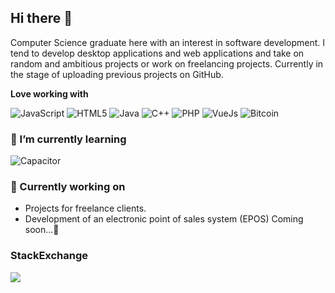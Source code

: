 ## Hi there 👋

Computer Science graduate here with an interest in software development. I tend to develop desktop applications and web applications and take on random and ambitious projects or work on freelancing projects. Currently in the stage of uploading previous projects on GitHub. 

**Love working with**

<div display="flex">
  <img src="https://img.shields.io/badge/JavaScript-F7DF1E?style=for-the-badge&logo=javascript&logoColor=black" alt="JavaScript"/>
  <img src="https://img.shields.io/badge/HTML5-E34F26?style=for-the-badge&logo=html5&logoColor=white" alt="HTML5"/>
  <img src="https://img.shields.io/badge/Java-ED8B00?style=for-the-badge&logo=openjdk&logoColor=white" alt="Java"/>
  <img src="https://img.shields.io/badge/C%2B%2B-00599C?style=for-the-badge&logo=c%2B%2B&logoColor=white" alt="C++"/>
  <img src="https://img.shields.io/badge/PHP-777BB4?style=for-the-badge&logo=php&logoColor=white" alt="PHP"/>
  <img src="https://img.shields.io/badge/Vue.js-35495E?style=for-the-badge&logo=vue.js&logoColor=4FC08D" alt="VueJs"/>
  <img src="https://img.shields.io/badge/Bitcoin-000000?style=for-the-badge&logo=bitcoin&logoColor=white" alt="Bitcoin"/>
</div>

### 🌱 I’m currently learning

<div display="flex">
  <img src="https://img.shields.io/badge/Capacitor-119EFF?style=for-the-badge&logo=Capacitor&logoColor=white" alt="Capacitor"/>
</div>

### 🔭 Currently working on

- Projects for freelance clients.
- Development of an electronic point of sales system (EPOS) Coming soon...🎯



### StackExchange
<a href="https://stackexchange.com/users/6570849/racing121"><img src="https://aleen42.github.io/badges/src/stackexchange.svg"/></a>
